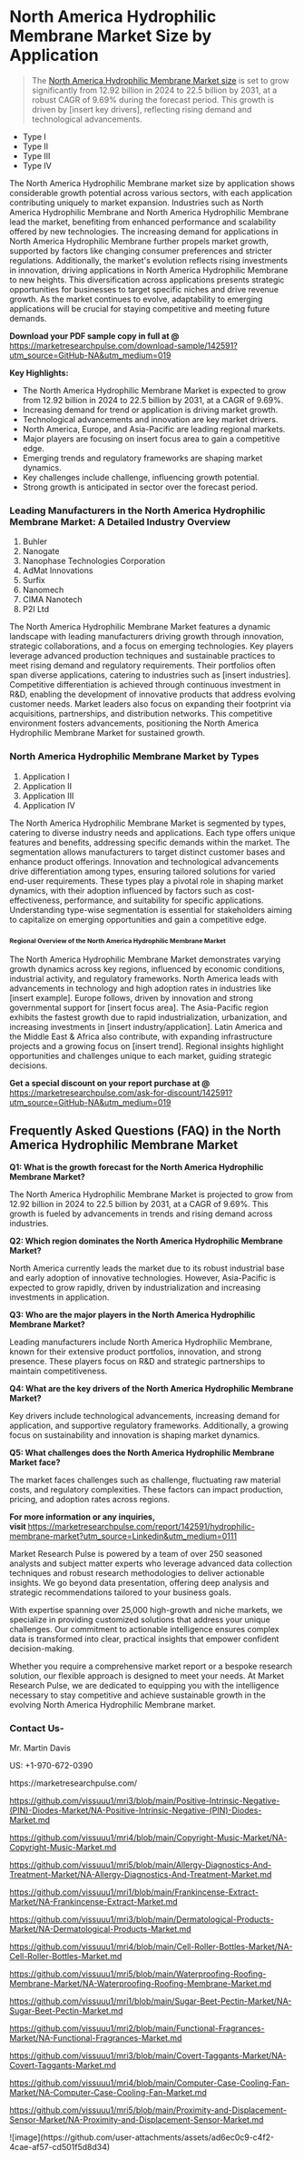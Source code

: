 <h1>North America Hydrophilic Membrane Market&nbsp;Size by Application</h1><blockquote><p>The <a href="https://marketresearchpulse.com/download-sample/142591?utm_source=GitHub-NA&amp;utm_medium=019">North America Hydrophilic Membrane Market size</a> is set to grow significantly from 12.92 billion in 2024 to 22.5 billion by 2031, at a robust CAGR of 9.69% during the forecast period. This growth is driven by [insert key drivers], reflecting rising demand and technological advancements.</p></blockquote><ul><li>Type I <li> Type II <li> Type III <li> Type IV</li></ul><p>The North America Hydrophilic Membrane market size by application shows considerable growth potential across various sectors, with each application contributing uniquely to market expansion. Industries such as North America Hydrophilic Membrane and North America Hydrophilic Membrane lead the market, benefiting from enhanced performance and scalability offered by new technologies. The increasing demand for applications in North America Hydrophilic Membrane further propels market growth, supported by factors like changing consumer preferences and stricter regulations. Additionally, the market's evolution reflects rising investments in innovation, driving applications in North America Hydrophilic Membrane to new heights. This diversification across applications presents strategic opportunities for businesses to target specific niches and drive revenue growth. As the market continues to evolve, adaptability to emerging applications will be crucial for staying competitive and meeting future demands.</p><p><strong>Download your PDF sample copy in full at @ </strong><a href="https://marketresearchpulse.com/download-sample/142591?utm_source=GitHub-NA&amp;utm_medium=019">https://marketresearchpulse.com/download-sample/142591?utm_source=GitHub-NA&amp;utm_medium=019</a></p><p><strong>Key Highlights: </strong></p><ul><li>The North America Hydrophilic Membrane Market is expected to grow from 12.92 billion in 2024 to 22.5 billion by 2031, at a CAGR of 9.69%.</li><li>Increasing demand for trend or application is driving market growth.</li><li>Technological advancements and innovation are key market drivers.</li><li>North America, Europe, and Asia-Pacific are leading regional markets.</li><li>Major players are focusing on insert focus area to gain a competitive edge.</li><li>Emerging trends and regulatory frameworks are shaping market dynamics.</li><li>Key challenges include challenge, influencing growth potential.</li><li>Strong growth is anticipated in sector over the forecast period.</li></ul><h3>Leading Manufacturers in the North America Hydrophilic Membrane Market: A Detailed Industry Overview</h3><ol><li>Buhler</li><li>Nanogate</li><li>Nanophase Technologies Corporation</li><li>AdMat Innovations</li><li>Surfix</li><li>Nanomech</li><li>CIMA Nanotech</li><li>P2I Ltd</li></ol><div class="flex max-w-full flex-col flex-grow"><div class="min-h-8 text-message flex w-full flex-col items-end gap-2 whitespace-normal break-words [.text-message+&amp;]:mt-5" dir="auto" data-message-author-role="assistant" data-message-id="fd8432e4-4910-450d-b182-61b7bfb0a01f" data-message-model-slug="gpt-4o"><div class="flex w-full flex-col gap-1 empty:hidden first:pt-[3px]"><div class="markdown prose w-full break-words dark:prose-invert light"><p>The North America Hydrophilic Membrane Market features a dynamic landscape with leading manufacturers driving growth through innovation, strategic collaborations, and a focus on emerging technologies. Key players leverage advanced production techniques and sustainable practices to meet rising demand and regulatory requirements. Their portfolios often span diverse applications, catering to industries such as [insert industries]. Competitive differentiation is achieved through continuous investment in R&amp;D, enabling the development of innovative products that address evolving customer needs. Market leaders also focus on expanding their footprint via acquisitions, partnerships, and distribution networks. This competitive environment fosters advancements, positioning the North America Hydrophilic Membrane Market for sustained growth.</p></div></div></div></div><h3>North America Hydrophilic Membrane Market by Types</h3><ol><li>Application I <li> Application II <li> Application III <li> Application IV</li></ol><div class="flex max-w-full flex-col flex-grow"><div class="min-h-8 text-message flex w-full flex-col items-end gap-2 whitespace-normal break-words [.text-message+&amp;]:mt-5" dir="auto" data-message-author-role="assistant" data-message-id="084470be-0bb7-4664-bddf-5156b4f41249" data-message-model-slug="gpt-4o-mini"><div class="flex w-full flex-col gap-1 empty:hidden first:pt-[3px]"><div class="markdown prose w-full break-words dark:prose-invert light"><p>The North America Hydrophilic Membrane Market is segmented by types, catering to diverse industry needs and applications. Each type offers unique features and benefits, addressing specific demands within the market. The segmentation allows manufacturers to target distinct customer bases and enhance product offerings. Innovation and technological advancements drive differentiation among types, ensuring tailored solutions for varied end-user requirements. These types play a pivotal role in shaping market dynamics, with their adoption influenced by factors such as cost-effectiveness, performance, and suitability for specific applications. Understanding type-wise segmentation is essential for stakeholders aiming to capitalize on emerging opportunities and gain a competitive edge.</p></div></div></div></div><h3><span style="font-size: 11px;">Regional Overview of the North America Hydrophilic Membrane Market</span></h3><div class="flex max-w-full flex-col flex-grow"><div class="min-h-8 text-message flex w-full flex-col items-end gap-2 whitespace-normal break-words [.text-message+&amp;]:mt-5" dir="auto" data-message-author-role="assistant" data-message-id="e9038762-ce64-4e30-91c9-9bd413514231" data-message-model-slug="gpt-4o-mini"><div class="flex w-full flex-col gap-1 empty:hidden first:pt-[3px]"><div class="markdown prose w-full break-words dark:prose-invert light"><p>The North America Hydrophilic Membrane Market demonstrates varying growth dynamics across key regions, influenced by economic conditions, industrial activity, and regulatory frameworks. North America leads with advancements in technology and high adoption rates in industries like [insert example]. Europe follows, driven by innovation and strong governmental support for [insert focus area]. The Asia-Pacific region exhibits the fastest growth due to rapid industrialization, urbanization, and increasing investments in [insert industry/application]. Latin America and the Middle East &amp; Africa also contribute, with expanding infrastructure projects and a growing focus on [insert trend]. Regional insights highlight opportunities and challenges unique to each market, guiding strategic decisions.</p></div></div></div></div><p><strong>Get a special discount on your report purchase at @ </strong><a href="https://marketresearchpulse.com/ask-for-discount/142591?utm_source=GitHub-NA&amp;utm_medium=019">https://marketresearchpulse.com/ask-for-discount/142591?utm_source=GitHub-NA&amp;utm_medium=019</a></p><h2>Frequently Asked Questions (FAQ) in the North America Hydrophilic Membrane Market</h2><p><strong>Q1: What is the growth forecast for the North America Hydrophilic Membrane Market?</strong></p><p>The North America Hydrophilic Membrane Market is projected to grow from 12.92 billion in 2024 to 22.5 billion by 2031, at a CAGR of 9.69%. This growth is fueled by advancements in trends and rising demand across industries.</p><p><strong>Q2: Which region dominates the North America Hydrophilic Membrane Market?</strong></p><p>North America currently leads the market due to its robust industrial base and early adoption of innovative technologies. However, Asia-Pacific is expected to grow rapidly, driven by industrialization and increasing investments in application.</p><p><strong>Q3: Who are the major players in the North America Hydrophilic Membrane Market?</strong></p><p>Leading manufacturers include North America Hydrophilic Membrane, known for their extensive product portfolios, innovation, and strong presence. These players focus on R&amp;D and strategic partnerships to maintain competitiveness.</p><p><strong>Q4: What are the key drivers of the North America Hydrophilic Membrane Market?</strong></p><p>Key drivers include technological advancements, increasing demand for application, and supportive regulatory frameworks. Additionally, a growing focus on sustainability and innovation is shaping market dynamics.</p><p><strong>Q5: What challenges does the North America Hydrophilic Membrane Market face?</strong></p><p>The market faces challenges such as challenge, fluctuating raw material costs, and regulatory complexities. These factors can impact production, pricing, and adoption rates across regions.</p><p><strong>For more information or any inquiries, visit&nbsp;</strong><a href="https://marketresearchpulse.com/report/142591/hydrophilic-membrane-market?utm_source=Linkedin&utm_medium=0111">https://marketresearchpulse.com/report/142591/hydrophilic-membrane-market?utm_source=Linkedin&utm_medium=0111</a></p><p>Market Research Pulse is powered by a team of over 250 seasoned analysts and subject matter experts who leverage advanced data collection techniques and robust research methodologies to deliver actionable insights. We go beyond data presentation, offering deep analysis and strategic recommendations tailored to your business goals.</p><p>With expertise spanning over 25,000 high-growth and niche markets, we specialize in providing customized solutions that address your unique challenges. Our commitment to actionable intelligence ensures complex data is transformed into clear, practical insights that empower confident decision-making.</p><p>Whether you require a comprehensive market report or a bespoke research solution, our flexible approach is designed to meet your needs. At Market Research Pulse, we are dedicated to equipping you with the intelligence necessary to stay competitive and achieve sustainable growth in the evolving North America Hydrophilic Membrane market.</p><h3><strong>Contact Us-</strong></h3><p>Mr. Martin Davis</p><p>US: +1-970-672-0390</p><p>https://marketresearchpulse.com/</p><p><a href="https://github.com/vissuuu1/mri3/blob/main/Positive-Intrinsic-Negative-(PIN)-Diodes-Market/NA-Positive-Intrinsic-Negative-(PIN)-Diodes-Market.md">https://github.com/vissuuu1/mri3/blob/main/Positive-Intrinsic-Negative-(PIN)-Diodes-Market/NA-Positive-Intrinsic-Negative-(PIN)-Diodes-Market.md</a></p><p><a href="https://github.com/vissuuu1/mri4/blob/main/Copyright-Music-Market/NA-Copyright-Music-Market.md">https://github.com/vissuuu1/mri4/blob/main/Copyright-Music-Market/NA-Copyright-Music-Market.md</a></p><p><a href="https://github.com/vissuuu1/mri5/blob/main/Allergy-Diagnostics-And-Treatment-Market/NA-Allergy-Diagnostics-And-Treatment-Market.md">https://github.com/vissuuu1/mri5/blob/main/Allergy-Diagnostics-And-Treatment-Market/NA-Allergy-Diagnostics-And-Treatment-Market.md</a></p><p><a href="https://github.com/vissuuu1/mri1/blob/main/Frankincense-Extract-Market/NA-Frankincense-Extract-Market.md">https://github.com/vissuuu1/mri1/blob/main/Frankincense-Extract-Market/NA-Frankincense-Extract-Market.md</a></p><p><a href="https://github.com/vissuuu1/mri3/blob/main/Dermatological-Products-Market/NA-Dermatological-Products-Market.md">https://github.com/vissuuu1/mri3/blob/main/Dermatological-Products-Market/NA-Dermatological-Products-Market.md</a></p><p><a href="https://github.com/vissuuu1/mri4/blob/main/Cell-Roller-Bottles-Market/NA-Cell-Roller-Bottles-Market.md">https://github.com/vissuuu1/mri4/blob/main/Cell-Roller-Bottles-Market/NA-Cell-Roller-Bottles-Market.md</a></p><p><a href="https://github.com/vissuuu1/mri5/blob/main/Waterproofing-Roofing-Membrane-Market/NA-Waterproofing-Roofing-Membrane-Market.md">https://github.com/vissuuu1/mri5/blob/main/Waterproofing-Roofing-Membrane-Market/NA-Waterproofing-Roofing-Membrane-Market.md</a></p><p><a href="https://github.com/vissuuu1/mri1/blob/main/Sugar-Beet-Pectin-Market/NA-Sugar-Beet-Pectin-Market.md">https://github.com/vissuuu1/mri1/blob/main/Sugar-Beet-Pectin-Market/NA-Sugar-Beet-Pectin-Market.md</a></p><p><a href="https://github.com/vissuuu1/mri2/blob/main/Functional-Fragrances-Market/NA-Functional-Fragrances-Market.md">https://github.com/vissuuu1/mri2/blob/main/Functional-Fragrances-Market/NA-Functional-Fragrances-Market.md</a></p><p><a href="https://github.com/vissuuu1/mri3/blob/main/Covert-Taggants-Market/NA-Covert-Taggants-Market.md">https://github.com/vissuuu1/mri3/blob/main/Covert-Taggants-Market/NA-Covert-Taggants-Market.md</a></p><p><a href="https://github.com/vissuuu1/mri4/blob/main/Computer-Case-Cooling-Fan-Market/NA-Computer-Case-Cooling-Fan-Market.md">https://github.com/vissuuu1/mri4/blob/main/Computer-Case-Cooling-Fan-Market/NA-Computer-Case-Cooling-Fan-Market.md</a></p><p><a href="https://github.com/vissuuu1/mri5/blob/main/Proximity-and-Displacement-Sensor-Market/NA-Proximity-and-Displacement-Sensor-Market.md">https://github.com/vissuuu1/mri5/blob/main/Proximity-and-Displacement-Sensor-Market/NA-Proximity-and-Displacement-Sensor-Market.md</a></p>
![image](https://github.com/user-attachments/assets/ad6ec0c9-c4f2-4cae-af57-cd501f5d8d34)
